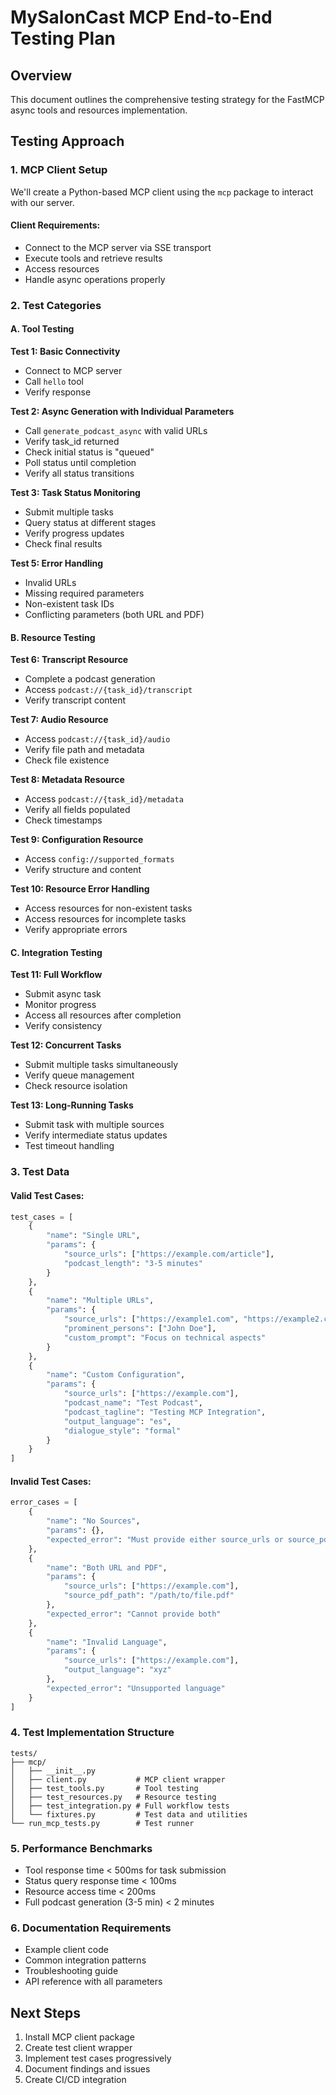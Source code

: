 # MySalonCast MCP End-to-End Testing Plan

## Overview
This document outlines the comprehensive testing strategy for the FastMCP async tools and resources implementation.

## Testing Approach

### 1. MCP Client Setup
We'll create a Python-based MCP client using the `mcp` package to interact with our server.

#### Client Requirements:
- Connect to the MCP server via SSE transport
- Execute tools and retrieve results
- Access resources
- Handle async operations properly

### 2. Test Categories

#### A. Tool Testing

**Test 1: Basic Connectivity**
- Connect to MCP server
- Call `hello` tool
- Verify response

**Test 2: Async Generation with Individual Parameters**
- Call `generate_podcast_async` with valid URLs
- Verify task_id returned
- Check initial status is "queued"
- Poll status until completion
- Verify all status transitions

**Test 3: Task Status Monitoring**
- Submit multiple tasks
- Query status at different stages
- Verify progress updates
- Check final results

**Test 5: Error Handling**
- Invalid URLs
- Missing required parameters
- Non-existent task IDs
- Conflicting parameters (both URL and PDF)

#### B. Resource Testing

**Test 6: Transcript Resource**
- Complete a podcast generation
- Access `podcast://{task_id}/transcript`
- Verify transcript content

**Test 7: Audio Resource**
- Access `podcast://{task_id}/audio`
- Verify file path and metadata
- Check file existence

**Test 8: Metadata Resource**
- Access `podcast://{task_id}/metadata`
- Verify all fields populated
- Check timestamps

**Test 9: Configuration Resource**
- Access `config://supported_formats`
- Verify structure and content

**Test 10: Resource Error Handling**
- Access resources for non-existent tasks
- Access resources for incomplete tasks
- Verify appropriate errors

#### C. Integration Testing

**Test 11: Full Workflow**
- Submit async task
- Monitor progress
- Access all resources after completion
- Verify consistency

**Test 12: Concurrent Tasks**
- Submit multiple tasks simultaneously
- Verify queue management
- Check resource isolation

**Test 13: Long-Running Tasks**
- Submit task with multiple sources
- Verify intermediate status updates
- Test timeout handling

### 3. Test Data

#### Valid Test Cases:
```python
test_cases = [
    {
        "name": "Single URL",
        "params": {
            "source_urls": ["https://example.com/article"],
            "podcast_length": "3-5 minutes"
        }
    },
    {
        "name": "Multiple URLs",
        "params": {
            "source_urls": ["https://example1.com", "https://example2.com"],
            "prominent_persons": ["John Doe"],
            "custom_prompt": "Focus on technical aspects"
        }
    },
    {
        "name": "Custom Configuration",
        "params": {
            "source_urls": ["https://example.com"],
            "podcast_name": "Test Podcast",
            "podcast_tagline": "Testing MCP Integration",
            "output_language": "es",
            "dialogue_style": "formal"
        }
    }
]
```

#### Invalid Test Cases:
```python
error_cases = [
    {
        "name": "No Sources",
        "params": {},
        "expected_error": "Must provide either source_urls or source_pdf_path"
    },
    {
        "name": "Both URL and PDF",
        "params": {
            "source_urls": ["https://example.com"],
            "source_pdf_path": "/path/to/file.pdf"
        },
        "expected_error": "Cannot provide both"
    },
    {
        "name": "Invalid Language",
        "params": {
            "source_urls": ["https://example.com"],
            "output_language": "xyz"
        },
        "expected_error": "Unsupported language"
    }
]
```

### 4. Test Implementation Structure

```
tests/
├── mcp/
│   ├── __init__.py
│   ├── client.py           # MCP client wrapper
│   ├── test_tools.py       # Tool testing
│   ├── test_resources.py   # Resource testing
│   ├── test_integration.py # Full workflow tests
│   └── fixtures.py         # Test data and utilities
└── run_mcp_tests.py        # Test runner
```

### 5. Performance Benchmarks

- Tool response time < 500ms for task submission
- Status query response time < 100ms
- Resource access time < 200ms
- Full podcast generation (3-5 min) < 2 minutes

### 6. Documentation Requirements

- Example client code
- Common integration patterns
- Troubleshooting guide
- API reference with all parameters

## Next Steps

1. Install MCP client package
2. Create test client wrapper
3. Implement test cases progressively
4. Document findings and issues
5. Create CI/CD integration
